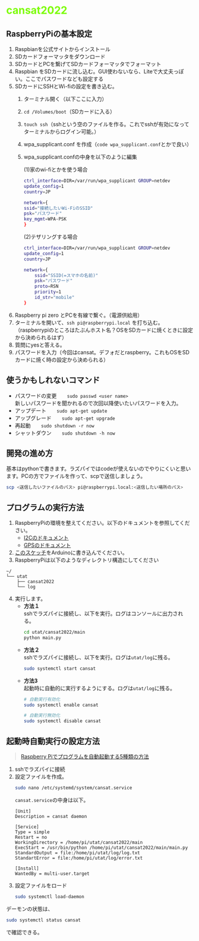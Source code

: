 # <span style="color : #7cfc00"> cansat2022 </span>

## RaspberryPiの基本設定

1. Raspbianを公式サイトからインストール
2. SDカードフォーマッタをダウンロード
3. SDカードとPCを繋げてSDカードフォーマッタでフォーマット
4. Raspbian をSDカードに流し込む。GUI使わないなら、Liteで大丈夫っぽい。ここでパスワードなども設定する
5. SDカードにSSHとWi-fiの設定を書き込む。
	1. ターミナル開く（以下ここに入力）
	2. `cd /Volumes/boot`（SDカードに入る）
	3. `touch ssh`（sshという空のファイルを作る。これでsshが有効になってターミナルからログイン可能。）
	4. wpa_supplicant.conf を作成（`code wpa_supplicant.conf`とかで良い）
	5. wpa_supplicant.confの中身を以下のように編集

		(1)家のwi-fiとかを使う場合  
		```bash
		ctrl_interface=DIR=/var/run/wpa_supplicant GROUP=netdev
		update_config=1
		country=JP
		
		network={
		ssid="接続したいWi-FiのSSID"
		psk="パスワード"
		key_mgmt=WPA-PSK
		}
		```   

		(2)テザリングする場合  
		```bash
		ctrl_interface=DIR=/var/run/wpa_supplicant GROUP=netdev
		update_config=1
		country=JP

		network={
			ssid="SSID(=スマホの名前)"
			psk="パスワード"
			proto=RSN
			priority=1
			id_str="mobile"
		}
		```
6. Raspberry pi zero とPCを有線で繋ぐ。（電源供給用）
7. ターミナルを開いて、`ssh pi@raspberrypi.local` を打ち込む。（raspberrypiのところはたぶんホスト名？OSをSDカードに焼くときに設定から決められるはず）
8. 質問にyesと答える。
9. パスワードを入力（今回はcansat。デフォだとraspberry。これもOSをSDカードに焼く時の設定から決められる）

## 使うかもしれないコマンド

* パスワードの変更　　`sudo passwd <user name>`  
新しいパスワードを聞かれるので次回以降使いたいパスワードを入力。  
* アップデート　　`sudo apt-get update`  
* アップグレード　　`sudo apt-get upgrade`  
* 再起動　　`sudo shutdown -r now`  
* シャットダウン　　`sudo shutdown -h now`  

## 開発の進め方

基本はpythonで書きます。ラズパイではcodeが使えないのでやりにくいと思います。PCの方でファイルを作って、scpで送信しましょう。  
```bash
scp <送信したいファイルのパス> pi@raspberrypi.local:<送信したい場所のパス>
```

## プログラムの実行方法

1. RaspberryPiの環境を整えてください。以下のドキュメントを参照してください。
	* [I2Cのドキュメント](https://github.com/tossyy/cansat2022/blob/master/unit_test/i2c/I2C.md)
	* [GPSのドキュメント](https://github.com/tossyy/cansat2022/blob/master/unit_test/gps/gps_doc.md)
2. [このスケッチ](https://github.com/tossyy/cansat2022/blob/master/unit_test/arduino/i2c_test.cpp)をArduinoに書き込んでください。
3. RaspberryPiは以下のようなディレクトリ構造にしてください
```
~/
└── utat
	├── cansat2022
	└── log
```
4. 実行します。
	* **方法１**  
		sshでラズパイに接続し、以下を実行。ログはコンソールに出力される。
		```bash
		cd utat/cansat2022/main
		python main.py
		```
	* **方法２**  
	sshでラズパイに接続し、以下を実行。ログは`utat/log`に残る。
		```bash
		sudo systemctl start cansat
		```	
	* **方法3**  
	起動時に自動的に実行するようにする。ログは`utat/log`に残る。
		```bash
		# 自動実行有効化
		sudo systemctl enable cansat
		```
		```bash
		# 自動実行無効化
		sudo systemctl disable cansat
		```

## 起動時自動実行の設定方法

> [Raspberry Piでプログラムを自動起動する5種類の方法](https://qiita.com/karaage0703/items/ed18f318a1775b28eab4)

1. sshでラズパイに接続
2. 設定ファイルを作成。
	```bash
	sudo nano /etc/systemd/system/cansat.service
	```  
	`cansat.service`の中身は以下。
	```
	[Unit]
	Description = cansat daemon
	
	[Service]
	Type = simple
	Restart = no
	WorkingDirectory = /home/pi/utat/cansat2022/main
	ExecStart = /usr/bin/python /home/pi/utat/cansat2022/main/main.py
	StandardOutput = file:/home/pi/utat/log/log.txt
	StandartError = file:/home/pi/utat/log/error.txt
	
	[Install]
	WantedBy = multi-user.target
	```
3. 設定ファイルをロード
	```bash
	sudo systemctl load-daemon
	```  
デーモンの状態は、
```bash
sudo systemctl status cansat
```
で確認できる。
